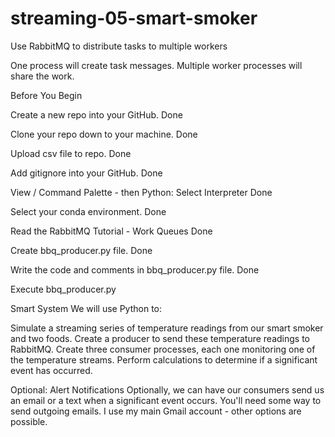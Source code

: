 # streaming-05-smart-smoker

 Use RabbitMQ to distribute tasks to multiple workers

One process will create task messages. Multiple worker processes will share the work.

Before You Begin

Create a new repo into your GitHub. Done

Clone your repo down to your machine. Done

Upload csv file to repo. Done

Add  gitignore into your GitHub. Done


View / Command Palette - then Python: Select Interpreter Done

Select your conda environment. Done


Read the RabbitMQ Tutorial - Work Queues Done

Create bbq_producer.py file. Done

Write the code and comments in bbq_producer.py file. Done

Execute bbq_producer.py

 


Smart System
We will use Python to:

Simulate a streaming series of temperature readings from our smart smoker and two foods.
Create a producer to send these temperature readings to RabbitMQ.
Create three consumer processes, each one monitoring one of the temperature streams. 
Perform calculations to determine if a significant event has occurred.
 

Optional: Alert Notifications
Optionally, we can have our consumers send us an email or a text when a significant event occurs. 
You'll need some way to send outgoing emails. I use my main Gmail account - other options are possible. 
 
